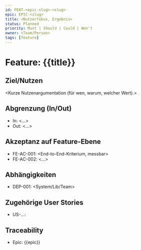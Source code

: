 ```yaml
---
id: FEAT-<epic-slug>-<slug>
epic: EPIC-<slug>
title: <Nutzerfokus, Ergebnis>
status: Planned
priority: Must | Should | Could | Won't
owner: <Team/Person>
tags: [feature]
---
```


# Feature: {{title}}

## Ziel/Nutzen
<Kurze Nutzenargumentation (für wen, warum, welcher Wert).>

## Abgrenzung (In/Out)
- In: <…>
- Out: <…>

## Akzeptanz auf Feature-Ebene
- FE-AC-001: <End-to-End-Kriterium, messbar>
- FE-AC-002: <…>

## Abhängigkeiten
- DEP-001: <System/Lib/Team>

## Zugehörige User Stories
- US-…: <Titel>

## Traceability
- Epic: {{epic}}
